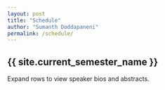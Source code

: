 ```yaml
---
layout: post
title: "Schedule"
author: "Sumanth Doddapaneni"
permalink: /schedule/
---
```


<h2 class="text-center">{{ site.current_semester_name }}</h2>

Expand rows to view speaker bios and abstracts.

<table id="schedule" class="display" width="100%"></table>

<script src="{{ base.url | prepend: site.url }}/rg/assets/js/load_table.js"></script>
